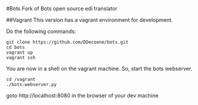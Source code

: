 #Bots
Fork of Bots open source edi translator

##Vagrant
This version has a vagrant environment for development.

Do the following commands:

```
git clone https://github.com/DDecoene/bots.git
cd bots
vagrant up
vagrant ssh
```

You are now in a shell on the vagrant machine. So, start the bots webserver. 

```
cd /vagrant
./bots-webserver.py
```


goto http://localhost:8080 in the browser of your dev machine
